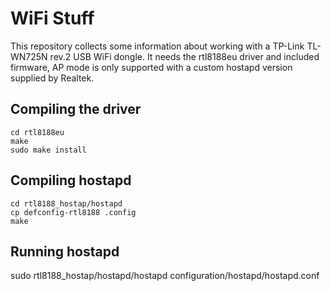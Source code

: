# WiFi Stuff

This repository collects some information about working with a TP-Link
TL-WN725N rev.2 USB WiFi dongle. It needs the rtl8188eu driver and included
firmware, AP mode is only supported with a custom hostapd version supplied by
Realtek.

## Compiling the driver
```
cd rtl8188eu
make
sudo make install
```

## Compiling hostapd

```
cd rtl8188_hostap/hostapd
cp defconfig-rtl8188 .config
make
```

## Running hostapd
sudo rtl8188_hostap/hostapd/hostapd configuration/hostapd/hostapd.conf
